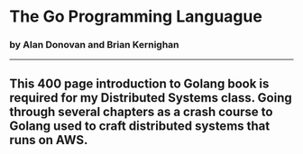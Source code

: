 # The Go Programming Languague
### by Alan Donovan and Brian Kernighan
-----
## This 400 page introduction to Golang book is required for my Distributed Systems class. Going through several chapters as a crash course to Golang used to craft distributed systems that runs on AWS.